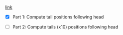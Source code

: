[link](https://adventofcode.com/2022/day/9)

- [X] Part 1: Compute tail positions following head
- [ ] Part 2: Compute tails (x10) positions following head

